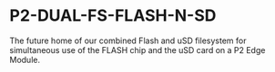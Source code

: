 # P2-DUAL-FS-FLASH-N-SD
The future home of our combined Flash and uSD filesystem for simultaneous use of the FLASH chip and the uSD card on a P2 Edge Module.
